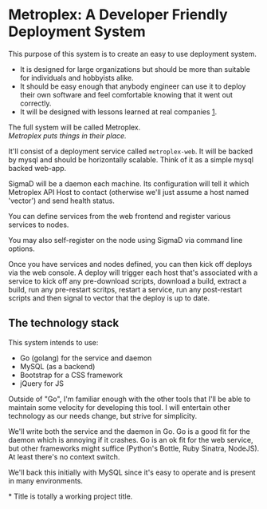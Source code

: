 # Metroplex: A Developer Friendly Deployment System

This purpose of this system is to create an easy to use deployment system.

- It is designed for large organizations but should be more than suitable for
  individuals and hobbyists alike.
- It should be easy enough that anybody engineer can use it to deploy their own
  software and feel comfortable knowing that it went out correctly.
- It will be designed with lessons learned at real companies [1][1].

[1]: http://engineering.pinterest.com/post/70621633046/deploying-software-at-pinterest

The full system will be called Metroplex.  
*Metroplex puts things in their place.*

It'll consist of a deployment service called `metroplex-web`.  It will be backed
by mysql and should be horizontally scalable.  Think of it as a simple mysql
backed web-app.

SigmaD will be a daemon each machine.  Its configuration will tell it which
Metroplex API Host to contact
(otherwise we'll just assume a host named 'vector') and send health status.

You can define services from the web frontend and register various services to
nodes.

You may also self-register on the node using SigmaD via command line options.

Once you have services and nodes defined, you can then kick off deploys via the
web console.  A deploy will trigger each host that's associated with a service
to kick off any pre-download scripts, download a build, extract a build, run any
pre-restart scritps, restart a service, run any post-restart scripts and then
signal to vector that the deploy is up to date.

## The technology stack

This system intends to use:

- Go (golang) for the service and daemon
- MySQL (as a backend)
- Bootstrap for a CSS framework
- jQuery for JS

Outside of "Go", I'm familiar enough with the other tools that I'll be able to
maintain some velocity for developing this tool.  I will entertain other
technology as our needs change, but strive for simplicity.

We'll write both the service and the daemon in Go.  Go is a good fit for the
daemon which is annoying if it crashes.  Go is an ok fit for the web service,
but other frameworks might suffice (Python's Bottle, Ruby Sinatra, NodeJS).  At
least there's no context switch.

We'll back this initially with MySQL since it's easy to operate and is present
in many environments.

\* Title is totally a working project title.

